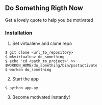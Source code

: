 ## Do Something Rigth Now
Get a lovely quote to help you be motivated

### Installation
1. Set virtualenv and clone repo
```
$ git clone <url_to_repository>
$ mkvirtualenv do_something
$ echo 'cd <path_to_project>' >> $WORKON_HOME/do_something/bin/postactivate
$ workon do_something
```

2. Start the app
```
$ python app.py
```

3. Become motivated instantly!